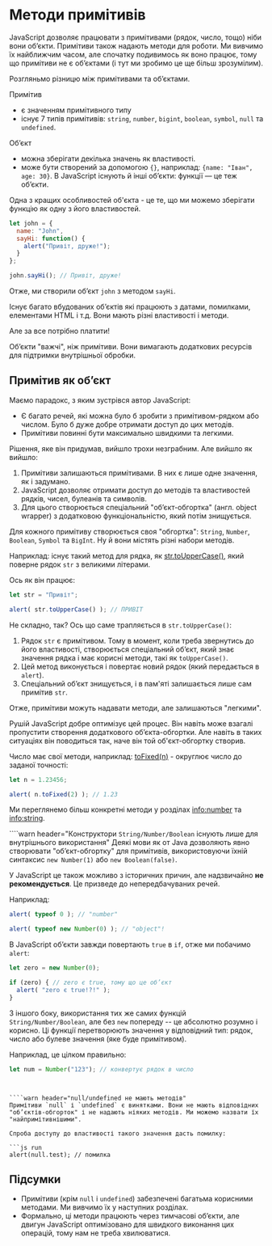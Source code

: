 # Методи примітивів
 
JavaScript дозволяє працювати з примітивами (рядок, число, тощо) ніби вони об’єкти. Примітиви також надають методи для роботи. Ми вивчимо їх найближчим часом, але спочатку подивимось як воно працює, тому що примітиви не є об’єктами (і тут ми зробимо це ще більш зрозумілим).

Розгляньмо різницю між примітивами та об’єктами.

Примітив

- є значенням примітивного типу
- існує 7 типів примітивів: `string`, `number`, `bigint`, `boolean`, `symbol`, `null` та `undefined`.

Об’єкт

- можна зберігати декілька значень як властивості.
- може бути створений за допомогою `{}`, наприклад: `{name: "Іван", age: 30}`. В JavaScript існують й інші об’єкти: функції — це теж об’єкти.

Одна з кращих особливостей об'єкта - це те, що ми можемо зберігати функцію як одну з його властивостей.

```js run
let john = {
  name: "John",
  sayHi: function() {
    alert("Привіт, друже!");
  }
};

john.sayHi(); // Привіт, друже!
```

Отже, ми створили об’єкт `john` з методом `sayHi`.

Існує багато вбудованих об’єктів які працюють з датами, помилками, елементами HTML і т.д. Вони мають різні властивості і методи.

Але за все потрібно платити!

Об’єкти "важчі", ніж примітиви. Вони вимагають додаткових ресурсів для підтримки внутрішньої обробки.

## Примітив як об’єкт

Маємо парадокс, з яким зустрівся автор JavaScript:

- Є багато речей, які можна було б зробити з примітивом-рядком або числом. Було б дуже добре отримати доступ до цих методів.
- Примітиви повинні бути максимально швидкими та легкими.

Рішення, яке він придумав, вийшло трохи незграбним. Але вийшло як вийшло:

1. Примітиви залишаються примітивами. В них є лише одне значення, як і задумано.
2. JavaScript дозволяє отримати доступ до методів та властивостей рядків, чисел, булеанів та символів.
3. Для цього створюється спеціальний "об’єкт-обгортка" (англ. object wrapper) з додатковою функціональністю, який потім знищується.

Для кожного примітиву створюється своя "обгортка": `String`, `Number`, `Boolean`, `Symbol` та `BigInt`. Ну й вони містять різні набори методів.

Наприклад: існує такий метод для рядка, як [str.toUpperCase()](https://developer.mozilla.org/uk/docs/Web/JavaScript/Reference/Global_Objects/String/toUpperCase), який поверне рядок `str` з великими літерами.

Ось як він працює:

```js run
let str = "Привіт";

alert( str.toUpperCase() ); // ПРИВІТ
```

Не складно, так? Ось що саме трапляється в `str.toUpperCase()`:

1. Рядок `str` є примітивом. Тому в момент, коли треба звернутись до його властивості, створюється спеціальний об’єкт, який знає значення рядка і має корисні методи, такі як `toUpperCase()`.
2. Цей метод виконується і повертає новий рядок (який передається в `alert`).
3. Спеціальний об’єкт знищується, і в пам'яті залишається лише сам примітив `str`.

Отже, примітиви можуть надавати методи, але залишаються "легкими".

Рушій JavaScript добре оптимізує цей процес. Він навіть може взагалі пропустити створення додаткового об’єкта-обгортки. Але навіть в таких ситуаціях він поводиться так, наче він той об'єкт-обгортку створив.

Число має свої методи, наприклад: [toFixed(n)](https://developer.mozilla.org/en-US/docs/Web/JavaScript/Reference/Global_Objects/Number/toFixed) - округлює число до заданої точності:

```js run
let n = 1.23456;

alert( n.toFixed(2) ); // 1.23
```

Ми переглянемо більш конкретні методи у розділах <info:number> та <info:string>.


````warn header="Конструктори `String/Number/Boolean` існують лише для внутрішнього використання"
Деякі мови як от Java дозволяють явно створювати "об’єкт-обгортку" для примітивів, використовуючи їхній синтаксис `new Number(1)` або `new Boolean(false)`.

У JavaScript це також можливо з історичних причин, але надзвичайно **не рекомендується**. Це призведе до непередбачуваних речей.

Наприклад:

```js run
alert( typeof 0 ); // "number"

alert( typeof new Number(0) ); // "object"!
```

В JavaScript об’єкти завжди повертають `true` в `if`, отже ми побачимо `alert`:

```js run
let zero = new Number(0);

if (zero) { // zero є true, тому що це об’єкт
  alert( "zero є true!?!" );
}
```

З іншого боку, використання тих же самих функцій `String/Number/Boolean`, але без `new` попереду -- це абсолютно розумно і корисно. Ці функції перетворюють значення у відповідний тип: рядок, число або булеве значення (яке буде примітивом).

Наприклад, це цілком правильно:

```js
let num = Number("123"); // конвертує рядок в число
```
````


````warn header="null/undefined не мають методів"
Примітиви `null` і `undefined` є винятками. Вони не мають відповідних "об’єктів-обгорток" і не надають ніяких методів. Ми можемо назвати їх "найпримітивнішими".

Спроба доступу до властивості такого значення дасть помилку:

```js run
alert(null.test); // помилка
````

## Підсумки

- Примітиви (крім `null` і `undefined`) забезпечені багатьма корисними методами. Ми вивчимо їх у наступних розділах.
- Формально, ці методи працюють через тимчасові об’єкти, але двигун JavaScript оптимізовано для швидкого виконання цих операцій, тому нам не треба хвилюватися.
